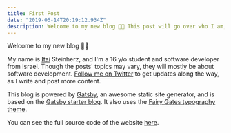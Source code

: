 ```yaml
---
title: First Post
date: "2019-06-14T20:19:12.934Z"
description: Welcome to my new blog 👋🏻 This post will go over who I am, the purpose of this blog and what powers it."
---
```


Welcome to my new blog 👋🏻

My name is [Itai](https://en.wikipedia.org/wiki/Itai) Steinherz, and I'm a 16 y/o student and software developer from Israel. Though the posts' topics may vary, they will mostly be about software development. [Follow me on Twitter](https://twitter.com/itaisteinherz) to get updates along the way, as I write and post more content.

This blog is powered by [Gatsby](https://github.com/gatsbyjs/gatsby), an awesome static site generator, and is based on the [Gatsby starter blog](https://github.com/gatsbyjs/gatsby-starter-blog). It also uses the [Fairy Gates typography theme](https://github.com/KyleAMathews/typography.js/tree/master/packages/typography-theme-fairy-gates).

You can see the full source code of the website [here](https://github.com/itaisteinherz/netoani.com).
